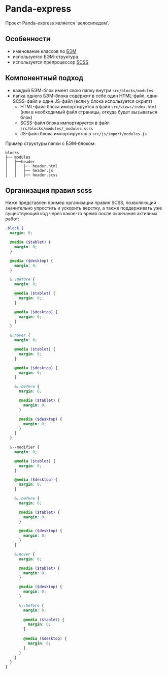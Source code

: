 # Panda-express

Проект Panda-express является 'велосипедом'. 

## Особенности
* именование классов по [БЭМ](https://ru.bem.info/)
* используется БЭМ-структура
* используется препроцессор [SCSS](https://sass-lang.com/)

## Компонентный подход 
* каждый БЭМ-блок имеет свою папку внутри ```src/blocks/modules```
* папка одного БЭМ-блока содержит в себе один HTML-файл, один SCSS-файл и один JS-файл (если у блока используется скрипт)
    * HTML-файл блока импортируется в файл ```src/views/index.html``` (или в необходимый файл страницы, откуда будет вызываться блок)
    * SCSS-файл блока импортируется в файл ```src/blocks/modules/_modules.scss```
    * JS-файл блока импортируется в ```src/js/import/modules.js```

Пример структуры папки с БЭМ-блоком:
```
blocks
├── modules
│   ├──header
│   │   ├── header.html
│   │   ├── header.js
│   │   ├── header.scss
```

## Организация правил scss
Ниже представлен пример организации правил SCSS, позволяющий значительно упростить и ускорить верстку, а также поддерживать уже существующий код через какое-то время после окончания активных работ:

```scss
.block {
  margin: 0;

  @media ($tablet) {
    margin: 0;
  }

  @media ($desktop) {
    margin: 0;
  }

  &::before {
    margin: 0;

    @media ($tablet) {
      margin: 0;
    }

    @media ($desktop) {
      margin: 0;
    }
  }

  &:hover {
    margin: 0;

    @media ($tablet) {
      margin: 0;
    }

    @media ($desktop) {
      margin: 0;
    }

    &::before {
      margin: 0;

      @media ($tablet) {
        margin: 0;
      }

      @media ($desktop) {
        margin: 0;
      }
    }
  }

  &--modifier {
    margin: 0;

    @media ($tablet) {
      margin: 0;
    }

    @media ($desktop) {
      margin: 0;
    }

    &::before {
      margin: 0;

      @media ($tablet) {
        margin: 0;
      }

      @media ($desktop) {
        margin: 0;
      }
    }

    &:hover {
      margin: 0;

      @media ($tablet) {
        margin: 0;
      }

      @media ($desktop) {
        margin: 0;
      }

      &::before {
        margin: 0;
    
        @media ($tablet) {
          margin: 0;
        }
    
        @media ($desktop) {
          margin: 0;
        }
      }
    }
  }
}

